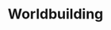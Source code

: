 ---
date created: Monday, December 11th 2023, 5:53:27 pm
date modified: Monday, December 11th 2023, 5:53:47 pm
eleventyNavigation:
  key: Worldbuilding
layout: base.njk
title: Worldbuilding
---